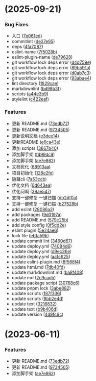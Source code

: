 #  (2025-09-21)


### Bug Fixes

* 入口 ([7e061ed](https://github.com/encode-studio-fe/fe-spec/commit/7e061edaad344ff4586fa2ed0b405b7a07b565b6))
* commitlint ([de37e95](https://github.com/encode-studio-fe/fe-spec/commit/de37e952f3c60c4d12679cc49ecdfe5bc08f8112))
* deps ([4fa7087](https://github.com/encode-studio-fe/fe-spec/commit/4fa70873163e91cbe3eb30b51f5cc4334824eabc))
* eslint-name ([7f5028b](https://github.com/encode-studio-fe/fe-spec/commit/7f5028b03c3bd6a66df9a247ad37ed8c9b034dad))
* eslint-plugin-name ([de79628](https://github.com/encode-studio-fe/fe-spec/commit/de79628c05e549ab6984a55176838bf824ccf636))
* git workflow lock deps error ([d4d759e](https://github.com/encode-studio-fe/fe-spec/commit/d4d759e75a7b7e9ceaa441c71a73e18f771c384c))
* git workflow lock deps error ([89b591a](https://github.com/encode-studio-fe/fe-spec/commit/89b591af88345dd94464829b31314477938534b7))
* git workflow lock deps error ([d0ab7c3](https://github.com/encode-studio-fe/fe-spec/commit/d0ab7c3aef4c1318e7ebf4952a9c962a612a0db8))
* git workflow lock deps error ([93abae4](https://github.com/encode-studio-fe/fe-spec/commit/93abae4c38ab69e21f4f9938cb717509bb56c145))
* lint directory ([1829cae](https://github.com/encode-studio-fe/fe-spec/commit/1829caefc632b4532a5bd9d62a5b50dcc82fd8c0))
* markdownlint ([bd98b3f](https://github.com/encode-studio-fe/fe-spec/commit/bd98b3f181993dae132fa66fa25ceeb9ddf82d7b))
* scripts ([a44e3b9](https://github.com/encode-studio-fe/fe-spec/commit/a44e3b9094b0035f77345e3ad373b336d7d2fdf3))
* stylelint ([c422eaf](https://github.com/encode-studio-fe/fe-spec/commit/c422eaf766e8f565e9f428dc1f6eac6bcd320cdd))


### Features

* 更新 README.md ([73edb72](https://github.com/encode-studio-fe/fe-spec/commit/73edb7229db8e918d2045817a3e9a7e34feb3d3d))
* 更新 README.md ([9734505](https://github.com/encode-studio-fe/fe-spec/commit/9734505e1d9832d039c6850f6b58e1c007b23aa0))
* 更新说明文档 ([e3dee14](https://github.com/encode-studio-fe/fe-spec/commit/e3dee14aea153d02a9eee4558be9206ca0a28260))
* 更新README ([e6ca43e](https://github.com/encode-studio-fe/fe-spec/commit/e6ca43e38075d1500a5eee6f037c45e5f0a6e0ee))
* 添加 scripts ([3867b40](https://github.com/encode-studio-fe/fe-spec/commit/3867b40481dd6ab3c0b273b8e7a248ad24310199))
* 添加脚手架 ([f499dc9](https://github.com/encode-studio-fe/fe-spec/commit/f499dc99419d2e2b997a09dfad359b3a0bf1df7d))
* 添加脚手架 ([ae7e862](https://github.com/encode-studio-fe/fe-spec/commit/ae7e8628243033ae999dbcca085b8df9acdb93c2))
* 文档优化 ([68913aa](https://github.com/encode-studio-fe/fe-spec/commit/68913aa7e683a60354ea8285519c6a0b8a663360))
* 项目初始化 ([128e2fe](https://github.com/encode-studio-fe/fe-spec/commit/128e2fe637665bf9b12978652dc6cd0bb07b4605))
* 隐藏cli ([7a53ccb](https://github.com/encode-studio-fe/fe-spec/commit/7a53ccb38c282c3043e165aa55f1082e5228d052))
* 优化文档 ([6d643ea](https://github.com/encode-studio-fe/fe-spec/commit/6d643ea30e9a12518838a3e5972bd2c4a9eea5f6))
* 优化问啊 ([39ae547](https://github.com/encode-studio-fe/fe-spec/commit/39ae547a2f479685f34f7a3d7ac8288c4c4482e0))
* 支持一键修复 一键扫描 ([db2df0a](https://github.com/encode-studio-fe/fe-spec/commit/db2df0a3da525727fd49118aa409da4770f28eda))
* 支持一键修复 一键扫描 ([b27528b](https://github.com/encode-studio-fe/fe-spec/commit/b27528bbad275c461b570079e49d8d26f441390a))
* add eslint ([28086a3](https://github.com/encode-studio-fe/fe-spec/commit/28086a38f8aad6a69dc35a512043c2bc30537ad9))
* add packages ([9d0197a](https://github.com/encode-studio-fe/fe-spec/commit/9d0197a25c419df066a6c5b433d771c7420bddc1))
* add README.md ([579c25b](https://github.com/encode-studio-fe/fe-spec/commit/579c25bea98eff13fb2c9df49fd9d5b5096f585d))
* add style config ([0f5dd2e](https://github.com/encode-studio-fe/fe-spec/commit/0f5dd2e80c1ad20931b4cdfe4d922f914a747c2e))
* eslint plugin ([5e24ae6](https://github.com/encode-studio-fe/fe-spec/commit/5e24ae6ee555af1c85cb3dcf01d4917f69324913))
* lock file ([eb1a59b](https://github.com/encode-studio-fe/fe-spec/commit/eb1a59b31ce42af66a69e2c581f0d98694f63fbe))
* update commit lint ([3460d67](https://github.com/encode-studio-fe/fe-spec/commit/3460d67cc19cede7cde5cbbc849e05ed597764ed))
* update deploy.yml ([74084d6](https://github.com/encode-studio-fe/fe-spec/commit/74084d67a09cd1fe0044402ae1f2d9653e7382ed))
* update deploy.yml ([d9ec36e](https://github.com/encode-studio-fe/fe-spec/commit/d9ec36e9b78cbbc4b95d14a6b0b557411d93acea))
* update deploy.yml ([aa1c925](https://github.com/encode-studio-fe/fe-spec/commit/aa1c92570cea6b3ca0d5bb24d979c3db4b9757de))
* update eslint-plugin.md ([8f568f4](https://github.com/encode-studio-fe/fe-spec/commit/8f568f48350e8b9a55ac2fd915a35bb5d8523f9a))
* update html.md ([7db40fd](https://github.com/encode-studio-fe/fe-spec/commit/7db40fd2a62b52820a54c574dd6aa883a03d5b58))
* update markdownlint.md ([ba8f408](https://github.com/encode-studio-fe/fe-spec/commit/ba8f408b612b4880f1a6559698da514694150a68))
* update md ([2c9cadb](https://github.com/encode-studio-fe/fe-spec/commit/2c9cadb1f1b1e21860f23e4bd8cc168bcf5f3389))
* update package script ([30768c6](https://github.com/encode-studio-fe/fe-spec/commit/30768c6f69eb5a6193781877f091a22a5f705efc))
* update pnpm lock ([3abe882](https://github.com/encode-studio-fe/fe-spec/commit/3abe882e86c2b7dba013a53981257200f737caa1))
* update scripts ([f87f336](https://github.com/encode-studio-fe/fe-spec/commit/f87f33659bb363c01824cb758f4354985f37b1f5))
* update scripts ([9bb2e4d](https://github.com/encode-studio-fe/fe-spec/commit/9bb2e4d0e81b09ff59c6280a4e439b75a8f21a0b))
* update text ([3216832](https://github.com/encode-studio-fe/fe-spec/commit/32168326047b27e7cd1820486c08c22df9f01fde))
* update text ([b9b406d](https://github.com/encode-studio-fe/fe-spec/commit/b9b406da3ee477f57514bc6e1d98ef8d0b581472))
* update version ([4d9fc9c](https://github.com/encode-studio-fe/fe-spec/commit/4d9fc9c9670bd321018308721e53242f1777a4d8))



# [](https://github.com/encode-studio-fe/fe-spec/compare/v0.0.6...v) (2023-06-11)


### Features

* 更新 README.md ([73edb72](https://github.com/encode-studio-fe/fe-spec/commit/73edb7229db8e918d2045817a3e9a7e34feb3d3d))
* 更新 README.md ([9734505](https://github.com/encode-studio-fe/fe-spec/commit/9734505e1d9832d039c6850f6b58e1c007b23aa0))
* 添加脚手架 ([ae7e862](https://github.com/encode-studio-fe/fe-spec/commit/ae7e8628243033ae999dbcca085b8df9acdb93c2))



